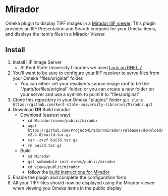 # Mirador

Omeka plugin to display TIFF images in a [Mirador IIIF viewer](http://projectmirador.org/). This plugin provides an IIIF Presentation and Search endpoint for your Omeka items, and displays the item's files in a Mirador Viewer.

## Install

1. Install IIIF Image Server
    * At Kent State University Libraries we used [Loris on RHEL 7](https://github.com/loris-imageserver/loris/blob/development/doc/redhat-7-install.md)
2. You'll want to be sure to configure your IIIF resolver to serve files from your Omeka "files/original" folder.
    * You can either set your resolver's source image root to be the "/path/to/files/original" folder, or you can create a new folder on your server and use a symlink to point it to "files/original"
3. Clone this repository in your Omeka "plugins" folder `git clone https://github.com/kent-state-university-libraries/Mirador.git`
4. Download **OR** Build mirador
    * Download (easiest way)
      * `cd Mirador/views/public/mirador`
      * `wget https://github.com/ProjectMirador/mirador/releases/download/v2.4.0/build.tar.gz`
      * `tar -zxvf build.tar.gz`
      * `rm build.tar.gz`
    * Build
      * `cd Mirador`
      * `git submodule init views/public/mirador`
      * `cd views/public/mirador`
      * follow the [build instructions for Mirador](https://github.com/ProjectMirador/mirador)
5. Enable the plugin and complete the configuration form
6. All your TIFF files should now be displayed using the Mirador viewer when viewing you Omeka items in the public display
